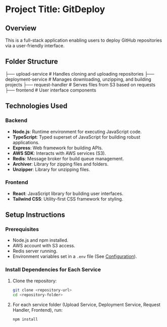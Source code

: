 # Project Title: GitDeploy

## Overview
This is a full-stack application enabling users to deploy GitHub repositories via a user-friendly interface.

## Folder Structure
├── upload-service # Handles cloning and uploading repositories 
├── deployment-service # Manages downloading, unzipping, and building projects 
├── request-handler # Serves files from S3 based on requests 
├── frontend # User interface components

## Technologies Used

### Backend
- **Node.js**: Runtime environment for executing JavaScript code.
- **TypeScript**: Typed superset of JavaScript for building robust applications.
- **Express**: Web framework for building APIs.
- **AWS SDK**: Interacts with AWS services (S3).
- **Redis**: Message broker for build queue management.
- **Archiver**: Library for zipping files and folders.
- **Unzipper**: Library for unzipping files.

### Frontend
- **React**: JavaScript library for building user interfaces.
- **Tailwind CSS**: Utility-first CSS framework for styling.

## Setup Instructions

### Prerequisites
- Node.js and npm installed.
- AWS account with S3 access.
- Redis server running.
- Environment variables set in a `.env` file (See [Configuration](#configuration)).

### Install Dependencies for Each Service
1. Clone the repository:
   ```bash
   git clone <repository-url>
   cd <repository-folder>
   ```
2. For each service folder (Upload Service, Deployment Service, Request Handler, Frontend), run:
   ```bash
   npm install
   ```
 
 
